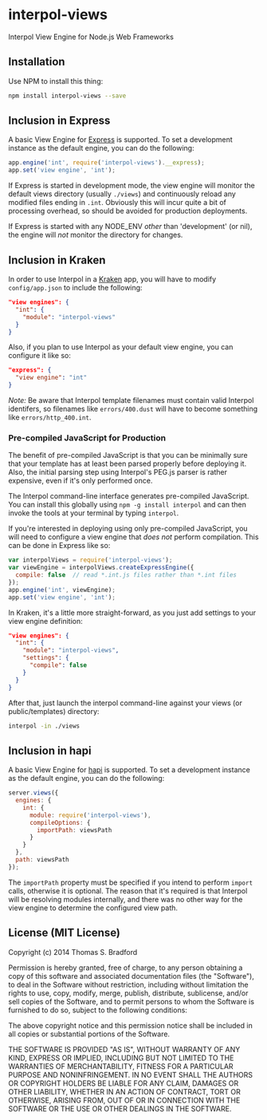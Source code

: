 # interpol-views
Interpol View Engine for Node.js Web Frameworks

## Installation
Use NPM to install this thing:

```bash
npm install interpol-views --save
```

## Inclusion in Express
A basic View Engine for [Express](http://expressjs.com/) is supported.  To set a development instance as the default engine, you can do the following:

```javascript
app.engine('int', require('interpol-views').__express);
app.set('view engine', 'int');
```

If Express is started in development mode, the view engine will monitor the default views directory (usually `./views`) and continuously reload any modified files ending in `.int`. Obviously this will incur quite a bit of processing overhead, so should be avoided for production deployments.

If Express is started with any NODE_ENV *other* than 'development' (or nil), the engine will *not* monitor the directory for changes.

## Inclusion in Kraken
In order to use Interpol in a [Kraken](http://krakenjs.com/) app, you will have to modify `config/app.json` to include the following:

```json
"view engines": {
  "int": {
    "module": "interpol-views"
  }
}
```

Also, if you plan to use Interpol as your default view engine, you can configure it like so:

```json
"express": {
  "view engine": "int"
}
```

*Note:* Be aware that Interpol template filenames must contain valid Interpol identifers, so filenames like `errors/400.dust` will have to become something like `errors/http_400.int`.

### Pre-compiled JavaScript for Production
The benefit of pre-compiled JavaScript is that you can be minimally sure that your template has at least been parsed properly before deploying it.  Also, the initial parsing step using Interpol's PEG.js parser is rather expensive, even if it's only performed once.

The Interpol command-line interface generates pre-compiled JavaScript.  You can install this globally using `npm -g install interpol` and can then invoke the tools at your terminal by typing `interpol`.

If you're interested in deploying using only pre-compiled JavaScript, you will need to configure a view engine that *does not* perform compilation.  This can be done in Express like so:

```javascript
var interpolViews = require('interpol-views');
var viewEngine = interpolViews.createExpressEngine({
  compile: false  // read *.int.js files rather than *.int files
});
app.engine('int', viewEngine);
app.set('view engine', 'int');
```

In Kraken, it's a little more straight-forward, as you just add settings to your view engine definition:

```json
"view engines": {
  "int": {
    "module": "interpol-views",
    "settings": {
      "compile": false
    }
  }
}
```

After that, just launch the interpol command-line against your views (or public/templates) directory:

```bash
interpol -in ./views
```

## Inclusion in hapi
A basic View Engine for [hapi](http://hapijs.com/) is supported.  To set a development instance as the default engine, you can do the following:

```javascript
server.views({
  engines: {
    int: {
      module: require('interpol-views'),
      compileOptions: {
        importPath: viewsPath
      }
    }
  },
  path: viewsPath
});
```

The `importPath` property must be specified if you intend to perform `import` calls, otherwise it is optional.  The reason that it's required is that Interpol will be resolving modules internally, and there was no other way for the view engine to determine the configured view path.

## License (MIT License)
Copyright (c) 2014 Thomas S. Bradford

Permission is hereby granted, free of charge, to any person
obtaining a copy of this software and associated documentation
files (the "Software"), to deal in the Software without
restriction, including without limitation the rights to use,
copy, modify, merge, publish, distribute, sublicense, and/or
sell copies of the Software, and to permit persons to whom the
Software is furnished to do so, subject to the following
conditions:

The above copyright notice and this permission notice shall be
included in all copies or substantial portions of the Software.

THE SOFTWARE IS PROVIDED "AS IS", WITHOUT WARRANTY OF ANY KIND,
EXPRESS OR IMPLIED, INCLUDING BUT NOT LIMITED TO THE WARRANTIES
OF MERCHANTABILITY, FITNESS FOR A PARTICULAR PURPOSE AND
NONINFRINGEMENT. IN NO EVENT SHALL THE AUTHORS OR COPYRIGHT
HOLDERS BE LIABLE FOR ANY CLAIM, DAMAGES OR OTHER LIABILITY,
WHETHER IN AN ACTION OF CONTRACT, TORT OR OTHERWISE, ARISING
FROM, OUT OF OR IN CONNECTION WITH THE SOFTWARE OR THE USE OR
OTHER DEALINGS IN THE SOFTWARE.
